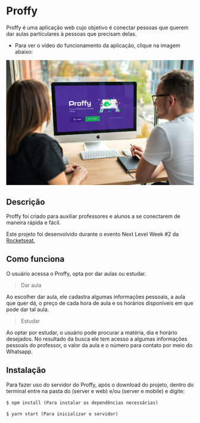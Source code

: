 # Proffy

Proffy é uma aplicação web cujo objetivo é conectar pessoas que querem dar aulas particulares à pessoas que precisam delas.

- Para ver o vídeo do funcionamento da aplicação, clique na imagem abaixo:

[![Watch the video](https://github.com/LissandraRodrigues/proffy_aplicacao/blob/master/Proffy_Exemplo.jpg?raw=true)](https://youtu.be/PDvNTTUjlOM)
  
 ## Descrição
 
 Proffy foi criado para auxiliar professores e alunos a se conectarem de maneira rápida e fácil. 
 
 Este projeto foi desenvolvido durante o evento Next Level Week #2 da <a href = "https://rocketseat.com.br/"> Rocketseat. </a>
 
 ## Como funciona
 
 O usuário acessa o Proffy, opta por dar aulas ou estudar. 
 
> Dar aula
 
 Ao escolher dar aula, ele cadastra algumas informações pessoais, a aula que quer dá, o preço de cada hora de aula e os horários disponíveis em que pode dar tal aula. 
 
 > Estudar
 
Ao optar por estudar, o usuário pode procurar a matéria, dia e horário desejados. No resultado da busca ele tem acesso a algumas informações pessoais do professor, o valor da aula e o número para contato por meio do Whatsapp.
  
 ## Instalação
 
 Para fazer uso do servidor do Proffy, após o download do projeto, dentro do terminal entre na pasta do (server e web) e/ou (server e mobile) e digite:
 
 ```shell
 $ npm install (Para instalar as dependências necessárias)
 ```
 
 ```shell
 $ yarn start (Para inicializar o servidor) 
  ```



